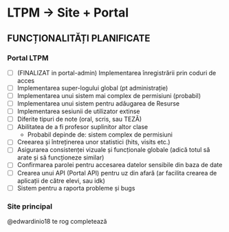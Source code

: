 # LTPM -> Site + Portal
## FUNCȚIONALITĂȚI PLANIFICATE
### Portal LTPM
* [ ] (FINALIZAT in portal-admin) Implementarea înregistrării prin coduri de acces
* [ ] Implementarea super-logului global (pt administrație)
* [ ] Implementarea unui sistem mai complex de permisiuni (probabil)
* [ ] Implementarea unui sistem pentru adăugarea de Resurse
* [ ] Implementarea sesiunii de utilizator extinse
* [ ] Diferite tipuri de note (oral, scris, sau TEZĂ)
* [ ] Abilitatea de a fi profesor suplinitor altor clase
  * Probabil depinde de: sistem complex de permisiuni
* [ ] Creearea și întreținerea unor statistici (hits, visits etc.)
* [ ] Asigurarea consistenței vizuale și funcționale globale (adică totul să arate și să funcționeze similar)
* [ ] Confirmarea parolei pentru accesarea datelor sensibile din baza de date
* [ ] Crearea unui API (Portal API) pentru uz din afară (ar facilita crearea de aplicații de către elevi, sau idk)
* [ ] Sistem pentru a raporta probleme și bugs
### Site principal
@edwardinio18 te rog completează
